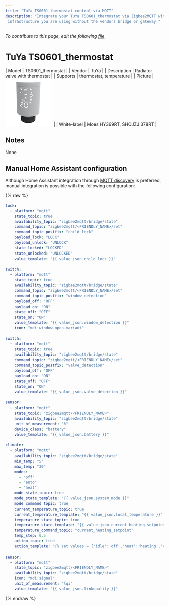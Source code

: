 ```yaml
---
title: "TuYa TS0601_thermostat control via MQTT"
description: "Integrate your TuYa TS0601_thermostat via Zigbee2MQTT with whatever smart home
 infrastructure you are using without the vendors bridge or gateway."
---
```


*To contribute to this page, edit the following
[file](https://github.com/Koenkk/zigbee2mqtt.io/blob/master/docs/devices/TS0601_thermostat.md)*

# TuYa TS0601_thermostat

| Model | TS0601_thermostat  |
| Vendor  | TuYa  |
| Description | Radiator valve with thermostat |
| Supports | thermostat, temperature |
| Picture | ![TuYa TS0601_thermostat](../images/devices/TS0601_thermostat.jpg) |
| White-label | Moes HY369RT, SHOJZJ 378RT |

## Notes

None

## Manual Home Assistant configuration
Although Home Assistant integration through [MQTT discovery](../integration/home_assistant) is preferred,
manual integration is possible with the following configuration:


{% raw %}
```yaml
lock:
  - platform: "mqtt"
    state_topic: true
    availability_topic: "zigbee2mqtt/bridge/state"
    command_topic: "zigbee2mqtt/<FRIENDLY_NAME>/set"
    command_topic_postfix: "child_lock"
    payload_lock: "LOCK"
    payload_unlock: "UNLOCK"
    state_locked: "LOCKED"
    state_unlocked: "UNLOCKED"
    value_template: "{{ value_json.child_lock }}"

switch:
  - platform: "mqtt"
    state_topic: true
    availability_topic: "zigbee2mqtt/bridge/state"
    command_topic: "zigbee2mqtt/<FRIENDLY_NAME>/set"
    command_topic_postfix: "window_detection"
    payload_off: "OFF"
    payload_on: "ON"
    state_off: "OFF"
    state_on: "ON"
    value_template: "{{ value_json.window_detection }}"
    icon: "mdi:window-open-variant"

switch:
  - platform: "mqtt"
    state_topic: true
    availability_topic: "zigbee2mqtt/bridge/state"
    command_topic: "zigbee2mqtt/<FRIENDLY_NAME>/set"
    command_topic_postfix: "valve_detection"
    payload_off: "OFF"
    payload_on: "ON"
    state_off: "OFF"
    state_on: "ON"
    value_template: "{{ value_json.valve_detection }}"

sensor:
  - platform: "mqtt"
    state_topic: "zigbee2mqtt/<FRIENDLY_NAME>"
    availability_topic: "zigbee2mqtt/bridge/state"
    unit_of_measurement: "%"
    device_class: "battery"
    value_template: "{{ value_json.battery }}"

climate:
  - platform: "mqtt"
    availability_topic: "zigbee2mqtt/bridge/state"
    min_temp: "5"
    max_temp: "30"
    modes: 
      - "off"
      - "auto"
      - "heat"
    mode_state_topic: true
    mode_state_template: "{{ value_json.system_mode }}"
    mode_command_topic: true
    current_temperature_topic: true
    current_temperature_template: "{{ value_json.local_temperature }}"
    temperature_state_topic: true
    temperature_state_template: "{{ value_json.current_heating_setpoint }}"
    temperature_command_topic: "current_heating_setpoint"
    temp_step: 0.5
    action_topic: true
    action_template: "{% set values = {'idle':'off','heat':'heating','cool':'cooling','fan only':'fan'} %}{{ values[value_json.running_state] }}"

sensor:
  - platform: "mqtt"
    state_topic: "zigbee2mqtt/<FRIENDLY_NAME>"
    availability_topic: "zigbee2mqtt/bridge/state"
    icon: "mdi:signal"
    unit_of_measurement: "lqi"
    value_template: "{{ value_json.linkquality }}"
```
{% endraw %}


